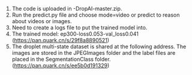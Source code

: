 1. The code is uploaded in -DropAI-master.zip.
2. Run the predict.py file and choose mode=video or predict to reason about videos or images.
3. Need to create a logs file to put the trained model into.
4. The trained model: ep300-loss0.053-val_loss0.041 (https://pan.quark.cn/s/29f8a8890521)
5. The droplet multi-state dataset is shared at the following address. The images are stored in the JPEGImages folder and the label files are placed in the SegmentationClass folder. (https://pan.quark.cn/s/ee5b0d191329)
